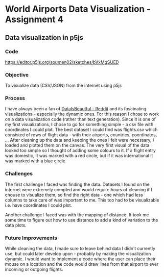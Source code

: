 # World Airports Data Visualization - Assignment 4
## Data visualization in p5js 

### Code
https://editor.p5js.org/soumen02/sketches/bVxMgSUED

### Objective 

To visualize data (CSV/JSON) from the internet using p5js

### Process 

I have always been a fan of [DataIsBeautful - Reddit](https://www.reddit.com/r/dataisbeautiful/hot/) and its fascinating visualizations - especially the dynamic ones. For this reason I chose to work on a data visualization code (rather than text generation). Since it is one of my first visualizations, I chose to go for something simple - a csv file with coordinates I could plot. The best dataset I could find was flights.csv which consisted of rows of flight data - with their airports, countries, coordinates, ... After cleaning up the data and keeping the ones I felt were necessary, I loaded and plotted them on the canvas. 
The very first visual of the data looked too simple so I thought of adding some colours to it. If a flight entry was domestic, it was marked with a red circle, but if it was international it was marked with a blue circle.

### Challenges
The first challenge I faced was finding the data. Datasets I found on the internet were extremely compled and would require hours of cleaning if I chouse to visualize them, so find the right data - one which had less columns to take care of was important to me. This too had to be visualizable i.e. have coordinates I could plot. 

Another challenge I faced was with the mapping of distance. It took me some time to figure out how to use distance to add a kind of variation to the data plots. 

### Future Improvements

While cleaning the data, I made sure to leave behind data I didn't currently use, but could later develop upon - probably by making the visualization dynamic. I would want to implement a code where the user can place their mouse on a location and the code would draw lines from that airport to ever incoming or outgoing flights. 

